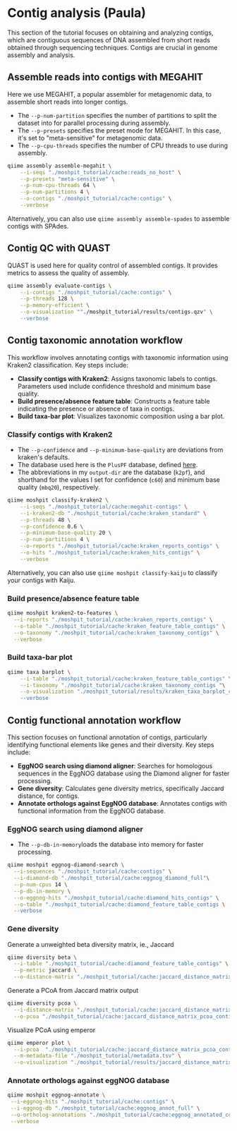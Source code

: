 # Contig analysis (Paula)
This section of the tutorial focuses on obtaining and analyzing contigs, which are contiguous sequences of DNA assembled from short reads obtained through sequencing techniques. Contigs are crucial in genome assembly and analysis.

## Assemble reads into contigs with MEGAHIT
Here we use MEGAHIT, a popular assembler for metagenomic data, to assemble short reads into longer contigs.
- The `--p-num-partition` specifies the number of partitions to split the dataset into for parallel processing during assembly.
- The `--p-presets` specifies the preset mode for MEGAHIT. In this case, it's set to "meta-sensitive" for metagenomic data.
- The `--p-cpu-threads` specifies the number of CPU threads to use during assembly. 
```bash
qiime assembly assemble-megahit \
    --i-seqs "./moshpit_tutorial/cache:reads_no_host" \
    --p-presets "meta-sensitive" \
    --p-num-cpu-threads 64 \
    --p-num-partitions 4 \
    --o-contigs "./moshpit_tutorial/cache:contigs" \
    --verbose
```
Alternatively, you can also use `qiime assembly assemble-spades` to assemble contigs with SPAdes.
## Contig QC with QUAST
QUAST is used here for quality control of assembled contigs. It provides metrics to assess the quality of assembly.
```bash
qiime assembly evaluate-contigs \
    --i-contigs "./moshpit_tutorial/cache:contigs" \
    --p-threads 128 \
    --p-memory-efficient \
    --o-visualization ""./moshpit_tutorial/results/contigs.qzv" \
    --verbose
```
## Contig taxonomic annotation workflow
This workflow involves annotating contigs with taxonomic information using Kraken2 classification. Key steps include:

- **Classify contigs with Kraken2**: Assigns taxonomic labels to contigs. Parameters used include confidence threshold and minimum base quality.
- **Build presence/absence feature table**: Constructs a feature table indicating the presence or absence of taxa in contigs.
- **Build taxa-bar plot**: Visualizes taxonomic composition using a bar plot.
  
### Classify contigs with Kraken2
- The `--p-confidence` and `--p-minimum-base-quality` are deviations from kraken's defaults.
- The database used here is the `PlusPF` database, defined [here](https://benlangmead.github.io/aws-indexes/k2).
- The abbreviations in my `output-dir` are the database (`k2pf`), and shorthand for the values I set for confidence (`c60`) and minimum base quality (`mbq20`), respectively.
```bash
qiime moshpit classify-kraken2 \
    --i-seqs "./moshpit_tutorial/cache:megahit-contigs" \
    --i-kraken2-db "./moshpit_tutorial/cache:kraken_standard" \
    --p-threads 48 \
    --p-confidence 0.6 \
    --p-minimum-base-quality 20 \
    --p-num-partitions 4 \
    --o-reports "./moshpit_tutorial/cache:kraken_reports_contigs" \
    --o-hits "./moshpit_tutorial/cache:kraken_hits_contigs" \
    --verbose
```
Alternatively, you can also use `qiime moshpit classify-kaiju` to classify your contigs with Kaiju.

### Build presence/absence feature table
```bash
qiime moshpit kraken2-to-features \
  --i-reports "./moshpit_tutorial/cache:kraken_reports_contigs" \
  --o-table "./moshpit_tutorial/cache:kraken_feature_table_contigs" \
  --o-taxonomy "./moshpit_tutorial/cache:kraken_taxonomy_contigs" \
  --verbose
```

### Build taxa-bar plot
```bash
qiime taxa barplot \
    --i-table "./moshpit_tutorial/cache:kraken_feature_table_contigs" \
    --i-taxonomy "./moshpit_tutorial/cache:kraken_taxonomy_contigs "\
    --o-visualization "./moshpit_tutorial/results/kraken_taxa_barplot_contigs.qzv \
    --verbose
```

## Contig functional annotation workflow
This section focuses on functional annotation of contigs, particularly identifying functional elements like genes and their diversity. Key steps include:

- **EggNOG search using diamond aligner**: Searches for homologous sequences in the EggNOG database using the Diamond aligner for faster processing.
- **Gene diversity**: Calculates gene diversity metrics, specifically Jaccard distance, for contigs.
- **Annotate orthologs against EggNOG database**: Annotates contigs with functional information from the EggNOG database.
  
### EggNOG search using diamond aligner
- The `--p-db-in-memory`loads the database into memory for faster processing.
```bash
qiime moshpit eggnog-diamond-search \
  --i-sequences "./moshpit_tutorial/cache:contigs" \
  --i-diamond-db "./moshpit_tutorial/cache:eggnog_diamond_full"\
  --p-num-cpus 14 \
  --p-db-in-memory \
  --o-eggnog-hits "./moshpit_tutorial/cache:diamond_hits_contigs" \
  --o-table "./moshpit_tutorial/cache:diamond_feature_table_contigs \
  --verbose
```
### Gene diversity
Generate a unweighted beta diversity matrix, ie., Jaccard
```bash
qiime diversity beta \
  --i-table "./moshpit_tutorial/cache:diamond_feature_table_contigs" \
  --p-metric jaccard \
  --o-distance-matrix "./moshpit_tutorial/cache:jaccard_distance_matrix_contigs"
```
Generate a PCoA from Jaccard matrix output
```bash
qiime diversity pcoa \
  --i-distance-matrix "./moshpit_tutorial/cache:jaccard_distance_matrix_contigs" \
  --o-pcoa "./moshpit_tutorial/cache:jaccard_distance_matrix_pcoa_contigs"
```
Visualize PCoA using emperor
```bash
qiime emperor plot \
  --i-pcoa  "./moshpit_tutorial/cache:jaccard_distance_matrix_pcoa_contigs" \
  --m-metadata-file "./moshpit_tutorial/metadata.tsv" \
  --o-visualization "./moshpit_tutorial/results/jaccard_distance_matrix_pcoa_contigs.qzv"
```

### Annotate orthologs against eggNOG database
```bash
qiime moshpit eggnog-annotate \
 --i-eggnog-hits "./moshpit_tutorial/cache:contigs" \
 --i-eggnog-db "./moshpit_tutorial/cache:eggnog_annot_full" \
 --o-ortholog-annotations "./moshpit_tutorial/cache:eggnog_annotated_contigs" \
 --verbose
```

